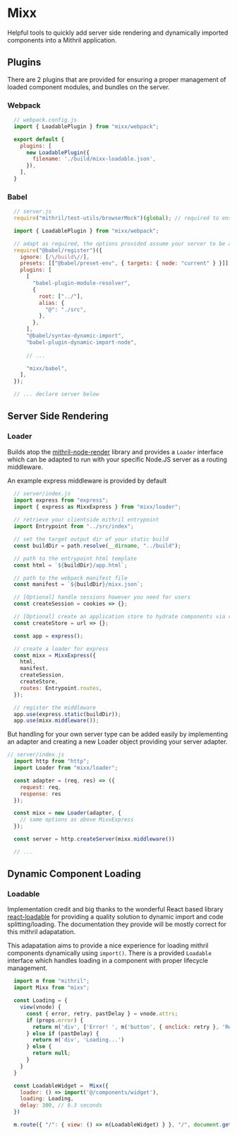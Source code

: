 # Mixx

Helpful tools to quickly add server side rendering and dynamically imported components into a Mithril application.

## Plugins

There are 2 plugins that are provided for ensuring a proper management of loaded component modules, and bundles on the server.

### Webpack

```js
  // webpack.config.js
  import { LoadablePlugin } from "mixx/webpack";

  export default {
    plugins: [
      new LoadablePlugin({
        filename: './build/mixx-loadable.json',
      }),
    ],
  }
```

### Babel

```js
  // server.js
  require("mithril/test-utils/browserMock")(global); // required to ensure mithril can be used on the server

  import { LoadablePlugin } from "mixx/webpack";

  // adapt as required, the options provided assume your server to be a project root dir and your client src is a project root dir `src`
  require("@babel/register")({
    ignore: [/\/build\//],
    presets: [["@babel/preset-env", { targets: { node: "current" } }]],
    plugins: [
      [
        "babel-plugin-module-resolver",
        {
          root: ["../"],
          alias: {
            "@": "./src",
          },
        },
      ],
      "@babel/syntax-dynamic-import",
      "babel-plugin-dynamic-import-node",
      
      // ...

      "mixx/babel",
    ],
  });

  // ... declare server below
```

## Server Side Rendering

### Loader

Builds atop the [mithril-node-render](https://github.com/MithrilJS/mithril-node-render) library and provides a `Loader` interface which can be adapted to run with your specific Node.JS server as a routing middleware.

An example express middleware is provided by default

```js
  // server/index.js
  import express from "express";
  import { express as MixxExpress } from "mixx/loader";
  
  // retrieve your clientside mithril entrypoint
  import Entrypoint from "../src/index";

  // set the target output dir of your static build
  const buildDir = path.resolve(__dirname, "../build");

  // path to the entrypoint html template
  const html = `${buildDir}/app.html`;

  // path to the webpack manifest file
  const manifest = `${buildDir}/mixx.json`;

  // [Optional] handle sessions however you need for users
  const createSession = cookies => {};

  // [Optional] create an application store to hydrate components via redux
  const createStore = url => {};

  const app = express();

  // create a loader for express
  const mixx = MixxExpress({
    html,
    manifest,
    createSession,
    createStore,
    routes: Entrypoint.routes,
  });

  // register the middleware
  app.use(express.static(buildDir));
  app.use(mixx.middleware());
```

But handling for your own server type can be added easily by implementing an adapter and creating a new Loader object providing your server adapter.

```js
// server/index.js
  import http from "http";
  import Loader from "mixx/loader";

  const adapter = (req, res) => ({
    request: req,
    response: res
  });

  const mixx = new Loader(adapter, {
    // same options as above MixxExpress
  });

  const server = http.createServer(mixx.middleware())

  // ...
```

## Dynamic Component Loading

### Loadable

Implementation credit and big thanks to the wonderful React based library [react-loadable](https://github.com/jamiebuilds/react-loadable) for providing a quality solution to dynamic import and code splitting/loading. The documentation they provide will be mostly correct for this mithril adapatation.

This adapatation aims to provide a nice experience for loading mithril components dynamically using `import()`. There is a provided `Loadable` interface which handles loading in a component with proper lifecycle management.

```js
  import m from "mithril";
  import Mixx from "mixx";

  const Loading = {
    view(vnode) {
      const { error, retry, pastDelay } = vnode.attrs;
      if (props.error) {
        return m('div', ['Error! ', m('button', { onclick: retry }, 'Retry')]);
      } else if (pastDelay) {
        return m('div', 'Loading...')
      } else {
        return null;
      }
    }
  }

  const LoadableWidget =  Mixx({
    loader: () => import('@/components/widget'),
    loading: Loading,
    delay: 300, // 0.3 seconds
  })

  m.route({ "/": { view: () => m(LoadableWidget) } }, "/", document.getElementById("root"))

```
